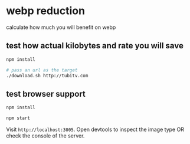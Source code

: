 # webp reduction

calculate how much you will benefit on webp

## test how actual kilobytes and rate you will save

```bash
npm install

# pass an url as the target
./download.sh http://tubitv.com
```

## test browser support

```bash
npm install

npm start
```

Visit `http://localhost:3005`. Open devtools to inspect the image type OR check the console of the server.
